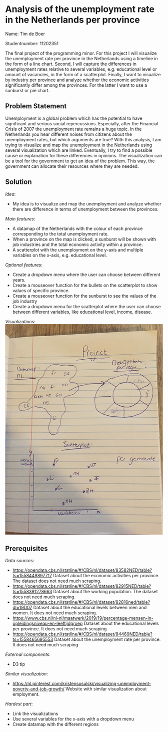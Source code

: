 # Analysis of the unemployment rate in the Netherlands per province

Name: Tim de Boer

Studentnumber: 11202351

The final project of the programming minor. For this project I will visualize the unemployment rate per province in the Netherlands using a timeline in the form of a line chart. Second, I will capture the differences in unemployment rates relative to several variables, e.g. educational level or amount of vacancies, in the form of a scatterplot. Finally, I want to visualize by industry per province and analyze whether the economic activities significantly differ among the provinces. For the latter I want to use a sunburst or pie chart.

__Problem Statement__
---
Unemployment is a global problem which has the potential to have significant and serious social repercussions. Especially, after the Financial Crisis of 2007 the unemployment rate remains a huge topic. In the Netherlands you hear different noises from citizens about the unemployment rates, but which arguments are true? With this analysis, I am trying to visualize and map the unemployment in the Netherlands using several visualization which are linked. Eventually, I try to find a possible cause or explanation for these differences in opinions. The visualization can be a tool for the government to get an idea of the problem. This way, the government can allocate their resources where they are needed.  

__Solution__
---
*Idea*:
- My idea is to visualize and map the unemployment and analyze whether there are difference in terms of unemployment between the provinces.

*Main features*:
- A datamap of the Netherlands with the colour of each province corresponding to the total unemployment rate.
- When a province on the map is clicked, a sunburst will be shown with job industries and the total economic activity within a province.
- A scatterplot with the unemployment on the y-axis and multiple variables on the x-axis, e.g. educational level.

*Optional features*:
- Create a dropdown menu where the user can choose between different years.
- Create a mouseover function for the bullets on the scatterplot to show values of specific province.
- Create a mouseover function for the sunburst to see the values of the job industry
- Create a dropdown menu for the scatterplot where the user can choose between different variables, like educational level, income, disease.

*Visualizations*:
![alt text](https://github.com/timdeb08/Programmeerproject/blob/master/file.jpeg)

__Prerequisites__
---
*Data sources*:
- https://opendata.cbs.nl/statline/#/CBS/nl/dataset/83582NED/table?ts=1558449897717 Dataset about the economic activities per province. The dataset does not need much scraping.
- https://opendata.cbs.nl/statline/#/CBS/nl/dataset/82915NED/table?ts=1558391278663 Dataset about the working population. The dataset does not need much scraping.
- https://opendata.cbs.nl/statline/#/CBS/nl/dataset/82816ned/table?dl=19D07 Dataset about the educational levels between men and women. It does not need much scraping.
- https://www.cbs.nl/nl-nl/maatwerk/2019/19/percentage-mensen-in-opleidingsniveau-en-leeftijdgroep Dataset about the educational levels per province. It does not need much scraping
- https://opendata.cbs.nl/statline/#/CBS/nl/dataset/84469NED/table?ts=1558465695553 Dataset about the unemployment rate per province. It does not need much scraping

*External components*:
 - D3 tip

 *Similar visualization*:
 - https://nl.pinterest.com/kristensosulski/visualizing-unemployment-poverty-and-job-growth/ Website with similar visualization about employment.

 *Hardest part*:
 - Link the visualizations
 - Use several variables for the x-axis with a dropdown menu
 - Create datamap with the different regions


<!-- Arbeidsmarkt situatie jongeren tussen 15 en 27 jaar per gemeente in Nederland, met wel of geen uitkering - datamap
Verschillen tussen onderwijsniveau en werkloosheid onder jongeren - stacked barchart
Verloop van werkloosheid onder jongeren over de jaren vergelijking per leeftijdsgroep man en vrouw - linechart


Werkloosheid man en vrouw per leeftijdsgroep - linechart/barchart
Het opleidingsniveau per provincie in combinatie met werkloosheid per gemeente - scatterplot x: % opleidingsniveau y: werkloosheid


Jeugdwerkloosheid met linechart man en vrouw -->

<!-- datamap met kleuren Werkloosheid
scatterplot met y as werkloosheid, x as met verschillende variabelen
Sun burst met bedrijfstak per provincie als je klikt op datamap -->
